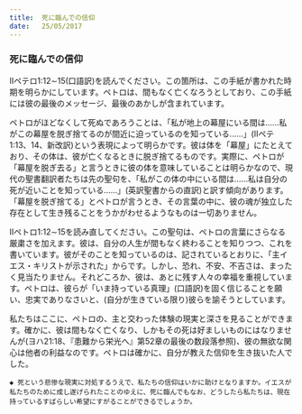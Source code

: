 ```yaml
---
title:  死に臨んでの信仰
date:   25/05/2017
---
```


### 死に臨んでの信仰

IIペテロ1:12∼15(口語訳)を読んでください。この箇所は、この手紙が書かれた時期を明らかにしています。ペトロは、間もなく亡くなろうとしており、この手紙には彼の最後のメッセージ、最後のあかしが含まれています。

ペトロがほどなくして死ぬであろうことは、「私が地上の幕屋にいる間は......私がこの幕屋を脱ぎ捨てるのが間近に迫っているのを知っている......」(IIペテ1:13、14、新改訳)という表現によって明らかです。彼は体を「幕屋」にたとえており、その体は、彼が亡くなるときに脱ぎ捨てるものです。実際に、ペトロが「幕屋を脱ぎ去る」と言うときに彼の体を意味していることは明らかなので、現代の聖書翻訳者たちは先の聖句を、「私がこの体の中にいる間は......私は自分の死が近いことを知っている......」(英訳聖書からの直訳)と訳す傾向があります。「幕屋を脱ぎ捨てる」とペトロが言うとき、その言葉の中に、彼の魂が独立した存在として生き残ることをうかがわせるようなものは一切ありません。

IIペトロ1:12∼15を読み直してください。この聖句は、ペトロの言葉にさらなる厳粛さを加えます。彼は、自分の人生が間もなく終わることを知りつつ、これを書いています。彼がそのことを知っているのは、記されているとおりに、「主イエス・キリストが示された」からです。しかし、恐れ、不安、不吉さは、まったく見当たりません。それどころか、彼は、あとに残す人々の幸福を重視しています。ペトロは、彼らが「いま持っている真理」(口語訳)を固く信じることを願い、忠実でありなさいと、(自分が生きている限り)彼らを諭そうとしています。

私たちはここに、ペトロの、主と交わった体験の現実と深さを見ることができます。確かに、彼は間もなく亡くなり、しかもその死は好ましいものにはなりませんが(ヨハ21:18、『患難から栄光へ』第52章の最後の数段落参照)、彼の無欲な関心は他者の利益なのです。ペトロは確かに、自分が教えた信仰を生き抜いた人でした。

`◆ 死という悲惨な現実に対処するうえで、私たちの信仰はいかに助けとなりますか。イエスが私たちのために成し遂げられたことのゆえに、死に臨んでもなお、どうしたら私たちは、現在持っているすばらしい希望にすがることができるでしょうか。`

